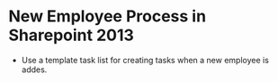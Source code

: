 # New Employee Process in Sharepoint 2013
- Use a template task list for creating tasks when a new employee is addes.
